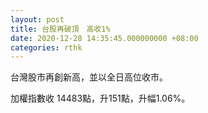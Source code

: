 ```yaml
---
layout: post
title: 台股再破頂　高收1%
date: 2020-12-28 14:35:45.000000000 +08:00
categories: rthk
---
```


台灣股市再創新高，並以全日高位收市。

加權指數收 14483點，升151點，升幅1.06%。
